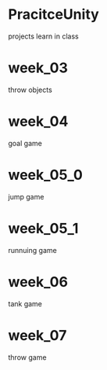 # PracitceUnity
projects learn in class

# week_03 
throw objects
# week_04
goal game
# week_05_0 
jump game
# week_05_1 
runnuing game
# week_06 
tank game
# week_07
throw game
